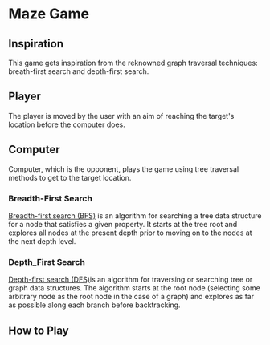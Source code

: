 # Maze Game
## Inspiration
This game gets inspiration from the reknowned graph traversal techniques: breath-first search and depth-first search. 


## Player
The player is moved by the user with an aim of reaching the target's location before the computer does.

## Computer
Computer, which is the opponent, plays the game using tree traversal methods to get to the target location.

###  Breadth-First Search
[Breadth-first search (BFS)](https://en.wikipedia.org/wiki/Breadth-first_search) is an algorithm for searching a tree data structure for a node that satisfies a given property. It starts at the tree root and explores all nodes at the present depth prior to moving on to the nodes at the next depth level.

###  Depth_First Search
[Depth-first search (DFS)](https://en.wikipedia.org/wiki/Depth-first_search)is an algorithm for traversing or searching tree or graph data structures. The algorithm starts at the root node (selecting some arbitrary node as the root node in the case of a graph) and explores as far as possible along each branch before backtracking. 

## How to Play 
